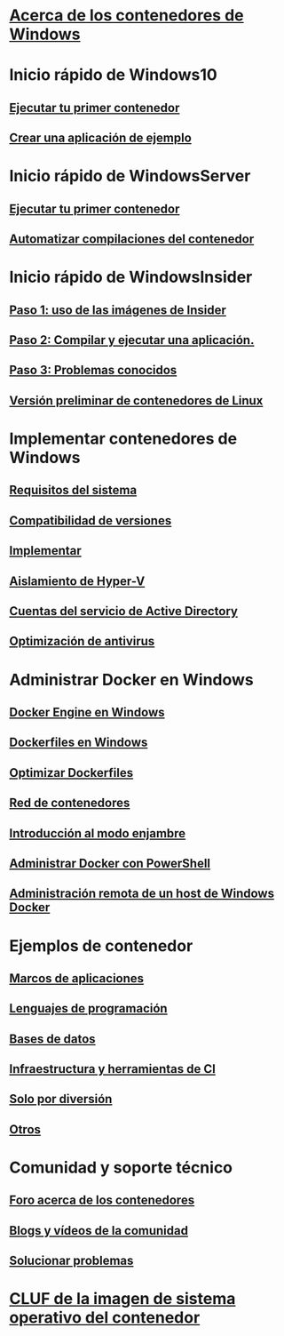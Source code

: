 # [Acerca de los contenedores de Windows](about/index.md)

# Inicio rápido de Windows10
## [Ejecutar tu primer contenedor](quick-start/quick-start-windows-10.md)
## [Crear una aplicación de ejemplo](quick-start/building-sample-app.md)

# Inicio rápido de WindowsServer
## [Ejecutar tu primer contenedor](quick-start/quick-start-windows-server.md)
## [Automatizar compilaciones del contenedor](quick-start/quick-start-images.md)

# Inicio rápido de WindowsInsider
## [Paso 1: uso de las imágenes de Insider](quick-start/Using-Insider-Container-Images.md)
## [Paso 2: Compilar y ejecutar una aplicación.](quick-start/Nano-RS3-.NET-Core-and-PS.md)
## [Paso 3: Problemas conocidos](quick-start/Insider-Known-Issues.md)
## [Versión preliminar de contenedores de Linux](deploy-containers/linux-containers.md)

# Implementar contenedores de Windows
## [Requisitos del sistema](deploy-containers/system-requirements.md)
## [Compatibilidad de versiones](deploy-containers/version-compatibility.md)
## [Implementar](deploy-containers/deploy-containers-on-server.md)
## [Aislamiento de Hyper-V](manage-containers/hyperv-container.md)
## [Cuentas del servicio de Active Directory](manage-containers/manage-serviceaccounts.md)
## [Optimización de antivirus](https://msdn.microsoft.com/en-us/windows/hardware/drivers/ifs/anti-virus-optimization-for-windows-containers)

# Administrar Docker en Windows
## [Docker Engine en Windows](docker/configure_docker_daemon.md)
## [Dockerfiles en Windows](manage-docker/manage-windows-dockerfile.md)
## [Optimizar Dockerfiles](manage-docker/optimize-windows-dockerfile.md)
## [Red de contenedores](manage-containers/container-networking.md)
## [Introducción al modo enjambre](manage-containers/swarm-mode.md)
## [Administrar Docker con PowerShell](https://github.com/Microsoft/Docker-PowerShell)
## [Administración remota de un host de Windows Docker](management/manage_remotehost.md)

# Ejemplos de contenedor
## [Marcos de aplicaciones](samples.md#Application-Frameworks)
## [Lenguajes de programación](samples.md#Programing-Languages)
## [Bases de datos](samples.md#Databases)
## [Infraestructura y herramientas de CI](samples.md#Infrastructure-and-CI-Tools)
## [Solo por diversión](samples.md#Just-for-Fun)
## [Otros](samples.md#Other)


# Comunidad y soporte técnico
## [Foro acerca de los contenedores](https://social.msdn.microsoft.com/Forums/en-US/home?forum=windowscontainers)
## [Blogs y vídeos de la comunidad](communitylinks.md)
## [Solucionar problemas](troubleshooting.md)


# [CLUF de la imagen de sistema operativo del contenedor](Images_EULA.md)
